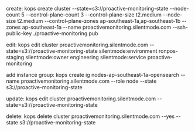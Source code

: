 create:
kops create cluster --state=s3://proactive-monitoring-state --node-count 5 --control-plane-count 3 --control-plane-size t2.medium --node-size t2.medium --control-plane-zones ap-southeast-1a,ap-southeast-1b --zones ap-southeast-1a --name proactivemonitoring.silentmode.com --ssh-public-key ./proactive-monitoring.pub

edit:
kops edit cluster proactivemonitoring.silentmode.com --state=s3://proactive-monitoring-state
silentmode:environment	    ronpos-staging
silentmode:owner	        engineering
silentmode:service	        proactive-monitoring

add instance group:
kops create ig nodes-ap-southeast-1a-opensearch --name proactivemonitoring.silentmode.com --role node --state s3://proactive-monitoring-state

update:
kops edit cluster proactivemonitoring.silentmode.com --state=s3://proactive-monitoring-state

delete:
kops delete cluster  proactivemonitoring.silentmode.com --yes --state s3://proactive-monitoring-state
